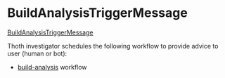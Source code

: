 # BuildAnalysisTriggerMessage

[BuildAnalysisTriggerMessage](https://github.com/thoth-station/messaging/blob/master/thoth/messaging/build_analysis_trigger.py)

Thoth investigator schedules the following workflow to provide advice to user (human or bot):

- [build-analysis](https://github.com/thoth-station/thoth-application/tree/master/build-analysis) workflow
